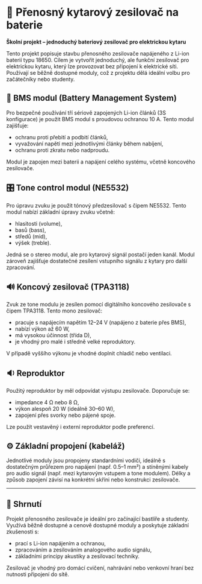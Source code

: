 # 🎸 Přenosný kytarový zesilovač na baterie

**Školní projekt – jednoduchý bateriový zesilovač pro elektrickou kytaru**

Tento projekt popisuje stavbu přenosného zesilovače napájeného z Li-ion baterií typu 18650. Cílem je vytvořit jednoduchý, ale funkční zesilovač pro elektrickou kytaru, který lze provozovat bez připojení k elektrické síti. Používají se běžně dostupné moduly, což z projektu dělá ideální volbu pro začátečníky nebo studenty.

## 🔋 BMS modul (Battery Management System)

Pro bezpečné používání tří sériově zapojených Li-ion článků (3S konfigurace) je použit BMS modul s proudovou ochranou 10 A. Tento modul zajišťuje:

- ochranu proti přebití a podbití článků,
- vyvažování napětí mezi jednotlivými články během nabíjení,
- ochranu proti zkratu nebo nadproudu.

Modul je zapojen mezi baterii a napájení celého systému, včetně koncového zesilovače.

## 🎛️ Tone control modul (NE5532)

Pro úpravu zvuku je použit tónový předzesilovač s čipem NE5532. Tento modul nabízí základní úpravy zvuku včetně:

- hlasitosti (volume),
- basů (bass),
- středů (mid),
- výšek (treble).

Jedná se o stereo modul, ale pro kytarový signál postačí jeden kanál. Modul zároveň zajišťuje dostatečné zesílení vstupního signálu z kytary pro další zpracování.

## 🔊 Koncový zesilovač (TPA3118)

Zvuk ze tone modulu je zesílen pomocí digitálního koncového zesilovače s čipem TPA3118. Tento mono zesilovač:

- pracuje s napájecím napětím 12–24 V (napájeno z baterie přes BMS),
- nabízí výkon až 60 W,
- má vysokou účinnost (třída D),
- je vhodný pro malé i středně velké reproduktory.

V případě vyššího výkonu je vhodné doplnit chladič nebo ventilaci.

## 🔉 Reproduktor

Použitý reproduktor by měl odpovídat výstupu zesilovače. Doporučuje se:

- impedance 4 Ω nebo 8 Ω,
- výkon alespoň 20 W (ideálně 30–60 W),
- zapojení přes svorky nebo pájené spoje.

Lze použít vestavěný i externí reproduktor podle preferencí.

## ⚙️ Základní propojení (kabeláž)

Jednotlivé moduly jsou propojeny standardními vodiči, ideálně s dostatečným průřezem pro napájení (např. 0.5–1 mm²) a stíněnými kabely pro audio signál (např. mezi kytarovým vstupem a tone modulem). Délky a způsob zapojení závisí na konkrétní skříni nebo konstrukci zesilovače.

---

## 🎯 Shrnutí

Projekt přenosného zesilovače je ideální pro začínající bastlíře a studenty. Využívá běžně dostupné a cenově dostupné moduly a poskytuje základní zkušenosti s:

- prací s Li-ion napájením a ochranou,
- zpracováním a zesilováním analogového audio signálu,
- základními principy akustiky a zesilovací techniky.

Zesilovač je vhodný pro domácí cvičení, nahrávání nebo venkovní hraní bez nutnosti připojení do sítě.

